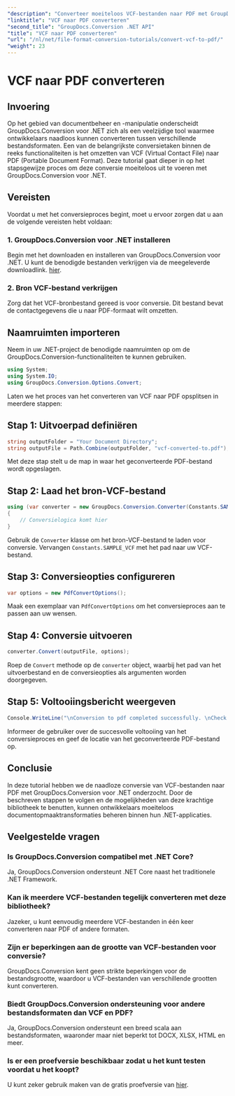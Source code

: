 ```yaml
---
"description": "Converteer moeiteloos VCF-bestanden naar PDF met GroupDocs.Conversion voor .NET. Vereenvoudig uw documentbeheertaken met deze intuïtieve oplossing."
"linktitle": "VCF naar PDF converteren"
"second_title": "GroupDocs.Conversion .NET API"
"title": "VCF naar PDF converteren"
"url": "/nl/net/file-format-conversion-tutorials/convert-vcf-to-pdf/"
"weight": 23
---
```


# VCF naar PDF converteren

## Invoering
Op het gebied van documentbeheer en -manipulatie onderscheidt GroupDocs.Conversion voor .NET zich als een veelzijdige tool waarmee ontwikkelaars naadloos kunnen converteren tussen verschillende bestandsformaten. Een van de belangrijkste conversietaken binnen de reeks functionaliteiten is het omzetten van VCF (Virtual Contact File) naar PDF (Portable Document Format). Deze tutorial gaat dieper in op het stapsgewijze proces om deze conversie moeiteloos uit te voeren met GroupDocs.Conversion voor .NET.
## Vereisten
Voordat u met het conversieproces begint, moet u ervoor zorgen dat u aan de volgende vereisten hebt voldaan:
### 1. GroupDocs.Conversion voor .NET installeren
Begin met het downloaden en installeren van GroupDocs.Conversion voor .NET. U kunt de benodigde bestanden verkrijgen via de meegeleverde downloadlink. [hier](https://releases.groupdocs.com/conversion/net/).
### 2. Bron VCF-bestand verkrijgen
Zorg dat het VCF-bronbestand gereed is voor conversie. Dit bestand bevat de contactgegevens die u naar PDF-formaat wilt omzetten.

## Naamruimten importeren
Neem in uw .NET-project de benodigde naamruimten op om de GroupDocs.Conversion-functionaliteiten te kunnen gebruiken.

```csharp
using System;
using System.IO;
using GroupDocs.Conversion.Options.Convert;
```

Laten we het proces van het converteren van VCF naar PDF opsplitsen in meerdere stappen:
## Stap 1: Uitvoerpad definiëren
```csharp
string outputFolder = "Your Document Directory";
string outputFile = Path.Combine(outputFolder, "vcf-converted-to.pdf");
```
Met deze stap stelt u de map in waar het geconverteerde PDF-bestand wordt opgeslagen.
## Stap 2: Laad het bron-VCF-bestand
```csharp
using (var converter = new GroupDocs.Conversion.Converter(Constants.SAMPLE_VCF))
{
    // Conversielogica komt hier
}
```
Gebruik de `Converter` klasse om het bron-VCF-bestand te laden voor conversie. Vervangen `Constants.SAMPLE_VCF` met het pad naar uw VCF-bestand.
## Stap 3: Conversieopties configureren
```csharp
var options = new PdfConvertOptions();
```
Maak een exemplaar van `PdfConvertOptions` om het conversieproces aan te passen aan uw wensen.
## Stap 4: Conversie uitvoeren
```csharp
converter.Convert(outputFile, options);
```
Roep de `Convert` methode op de `converter` object, waarbij het pad van het uitvoerbestand en de conversieopties als argumenten worden doorgegeven.
## Stap 5: Voltooiingsbericht weergeven
```csharp
Console.WriteLine("\nConversion to pdf completed successfully. \nCheck output in {0}", outputFolder);
```
Informeer de gebruiker over de succesvolle voltooiing van het conversieproces en geef de locatie van het geconverteerde PDF-bestand op.

## Conclusie
In deze tutorial hebben we de naadloze conversie van VCF-bestanden naar PDF met GroupDocs.Conversion voor .NET onderzocht. Door de beschreven stappen te volgen en de mogelijkheden van deze krachtige bibliotheek te benutten, kunnen ontwikkelaars moeiteloos documentopmaaktransformaties beheren binnen hun .NET-applicaties.
## Veelgestelde vragen
### Is GroupDocs.Conversion compatibel met .NET Core?
Ja, GroupDocs.Conversion ondersteunt .NET Core naast het traditionele .NET Framework.
### Kan ik meerdere VCF-bestanden tegelijk converteren met deze bibliotheek?
Jazeker, u kunt eenvoudig meerdere VCF-bestanden in één keer converteren naar PDF of andere formaten.
### Zijn er beperkingen aan de grootte van VCF-bestanden voor conversie?
GroupDocs.Conversion kent geen strikte beperkingen voor de bestandsgrootte, waardoor u VCF-bestanden van verschillende grootten kunt converteren.
### Biedt GroupDocs.Conversion ondersteuning voor andere bestandsformaten dan VCF en PDF?
Ja, GroupDocs.Conversion ondersteunt een breed scala aan bestandsformaten, waaronder maar niet beperkt tot DOCX, XLSX, HTML en meer.
### Is er een proefversie beschikbaar zodat u het kunt testen voordat u het koopt?
U kunt zeker gebruik maken van de gratis proefversie van [hier](https://releases.groupdocs.com/).